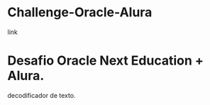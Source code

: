 # Challenge-Oracle-Alura

link 
# Desafio Oracle Next Education + Alura.

decodificador de texto.


